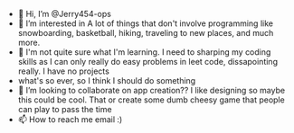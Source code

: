 - 👋 Hi, I’m @Jerry454-ops
- 👀 I’m interested in A lot of things that don't involve programming like snowboarding, basketball, hiking, traveling to new places, and much more.
- 🌱 I'm not quite sure what I'm learning. I need to sharping my coding skills as I can only really do easy problems in leet code, dissapointing really. I have no projects
- what's so ever, so I think I should do something
- 💞️ I’m looking to collaborate on app creation?? I like designing so maybe this could be cool. That or create some dumb cheesy game that people can play to pass the time
- 📫 How to reach me email :)

<!---
Jerry454-ops/Jerry454-ops is a ✨ special ✨ repository because its `README.md` (this file) appears on your GitHub profile.
You can click the Preview link to take a look at your changes.
--->
